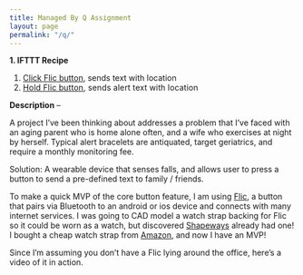 ```yaml
---
title: Managed By Q Assignment
layout: page
permalink: "/q/"
---
```

**1. IFTTT Recipe**

1.  [Click Flic button](https://ifttt.com/applets/44303349d-if-you-click-flic-then-share-location-in-sms), sends text with location
2.  <span style="letter-spacing: 0.01em;">[Hold Flic button](https://ifttt.com/applets/44350944d-if-you-hold-flic-then-send-an-alert-sms-with-location), sends alert text with location</span>  

**Description** –

A project I’ve been thinking about addresses a problem that I’ve faced with an aging parent who is home alone often, and a wife who exercises at night by herself. Typical alert bracelets are antiquated, target geriatrics, and require a monthly monitoring fee. 

Solution: A wearable device that senses falls, and allows user to press a button to send a pre-defined text to family / friends.

To make a quick MVP of the core button feature, I am using [Flic](flic.io), a button that pairs via Bluetooth to an android or ios device and connects with many internet services. I was going to CAD model a watch strap backing for Flic so it could be worn as a watch, but discovered [Shapeways](http://shpws.me/LeuU) already had one! I bought a cheap watch strap from [Amazon](https://www.amazon.com/gp/product/B017CK4PAQ/ref=oh_aui_detailpage_o00_s00?ie=UTF8&psc=1), and now I have an MVP!

Since I’m assuming you don’t have a Flic lying around the office, here’s a video of it in action.